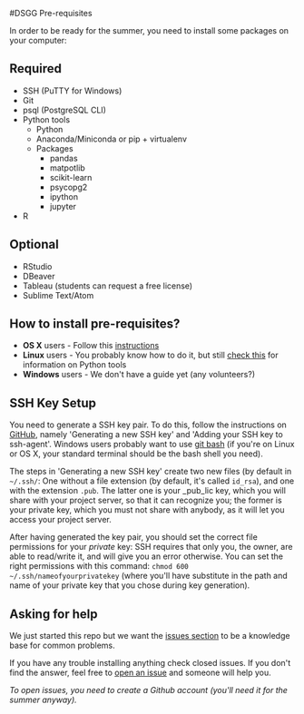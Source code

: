 #DSGG Pre-requisites

In order to be ready for the summer, you need to install some packages on your computer:

## Required

*   SSH (PuTTY for Windows)
*   Git
*   psql (PostgreSQL CLI)
*   Python tools
    *   Python
    *   Anaconda/Miniconda or pip + virtualenv
    *   Packages
        *   pandas
        *   matpotlib
        *   scikit-learn
        *   psycopg2
        *   ipython
        *   jupyter
* R

## Optional

*   RStudio
*   DBeaver
*   Tableau (students can request a free license)
*   Sublime Text/Atom


## How to install pre-requisites?

*   **OS X** users - Follow this [instructions](osx.md)
*   **Linux** users - You probably know how to do it, but still [check this](https://github.com/dssg/hitchhikers-guide/blob/master/prerequisites/osx.md#step-3-install-python-tools) for information on Python tools
*   **Windows** users - We don't have a guide yet (any volunteers?)

## SSH Key Setup

You need to generate a SSH key pair. To do this, follow the instructions on [GitHub](https://help.github.com/articles/generating-a-new-ssh-key-and-adding-it-to-the-ssh-agent/), namely 'Generating a new SSH key' and 'Adding your SSH key to ssh-agent'. Windows users probably want to use [git bash](https://git-for-windows.github.io/) (if you're on Linux or OS X, your standard terminal should be the bash shell you need).

The steps in 'Generating a new SSH key' create two new files (by default in `~/.ssh/`: One without a file extension (by default, it's called `id_rsa`), and one with the extension `.pub`. The latter one is your _pub_lic key, which you will share with your project server, so that it can recognize you; the former is your private key, which you must not share with anybody, as it will let you access your project server.

After having generated the key pair, you should set the correct file permissions for your _private_ key: SSH requires that only you, the owner, are able to read/write it, and will give you an error otherwise. You can set the right permissions with this command: `chmod 600 ~/.ssh/nameofyourprivatekey` (where you'll have substitute in the path and name of your private key that you chose during key generation).

## Asking for help

We just started this repo but we want the [issues section](https://github.com/dssg/hitchhikers-guide/issues) to be a knowledge base for common problems.

If you have any trouble installing anything check closed issues. If you don't find the answer, feel free to [open an issue](https://github.com/dssg/hitchhikers-guide/issues/new) and someone will help you.

*To open issues, you need to create a Github account (you'll need it for the summer anyway).*

